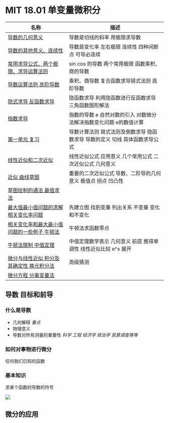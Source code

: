 # MIT 18.01 单变量微积分

| 名称 | 描述 |
| - | - |
| [导数的几何意义](Unit1/README.md) | 导数是切线的斜率 用极限求导数 |
| [导数的其他意义、连续性](Unit2/README.md) | 导数是变化率 左右极限 连续性 四种间断点 可导必连续 |
| [常用求导公式、两个极限、求导运算法则](Unit3/README.md) | sin cos 的导数 两个常用极限 函数乘积、商的导数 |
| [导数运算法则 高阶导数](Unit4/README.md) | 乘积、商导数 复合函数求导链式法则 高阶导数 |
| [隐式求导 反函数求导](Unit5/README.md) | 隐函数求导 利用隐函数进行反函数求导 三角函数图形解法 |
| [指数求导](Unit6/README.md) | 指数的导数 e 自然对数的引入 对数微分法解决指数变化问题 e的数值计算 |
| [第一单元 复习](Unit7/README.md) | 导数计算法则 链式法则及倒数求导 隐函数求导 导数的定义 切线 具体函数求导公式|
| [线性近似和二次近似](Unit8/README.md) | 线性近似公式 应用意义 几个常用公式 二次近似公式 几何意义 |
| [近似 曲线草图](Unit9/README.md) | 重要的二次近似公式 导数、二阶导的几何意义 极值点 拐点 凹凸性 |
| [草图绘制的通法 最值求法](Unit10/README.md) | |
| [最大值最小值问题的求解 相关变化率问题](Unit11/README.md) | 先建立图 找到变量 列出关系 不变量 变化和不变化|
| [相关变化率和最大最小值问题的一些例子 牛顿法](Unit12/README.md) | 牛顿法求函数零点 |
| [牛顿法限制 中值定理](Unit13/README.md) | 中值定理数学表示 几何意义 前提 推得单调性 线性近似比较 e^x 展开 |
| [微分与线性近似 积分及其确定性 换元积分法](Unit14/README.md) | 高级猜测 |
| [微分方程 分离变量法](Unit15/README.md) | |


## 导数 目标和前导

### 什么是导数

* 几何解释 *重点* 
* 物理意义
* 导数对所有测量的重要性 *科学 工程 经济学 政治学 民意调查等等*

### 如何对事物进行微分

任何我们已知的函数

### 基本知识

求某个函数的导数的符号

![](img/4b18adfc.png)

## 微分的应用


